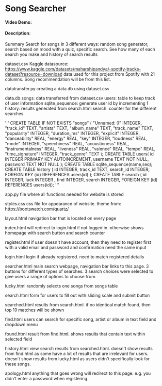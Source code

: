 # Song Searcher
#### Video Demo:  <URL HERE>
#### Description:
Summary
    Search for songs in 3 different ways: random song generator, search based on mood with a quiz, specific search.
    See how many of each search you make and history of search results

dataset.csv
    Kaggle datasource: https://www.kaggle.com/datasets/maharshipandya/-spotify-tracks-dataset?resource=download
    data used for this project from Spotify with 21 columns. Song recommendation will be from this list.

datatransfer.py
    creating a data.db using dataset.csv

data.db
    songs: data transferred from dataset.csv
    users: table to keep track of user information
    sqlite_sequence: generate user id by incrementing 1
    history: results generated from search.html
    search: counter for the different searches

'''
    CREATE TABLE IF NOT EXISTS "songs" (
    "Unnamed: 0" INTEGER,
    "track_id" TEXT,
    "artists" TEXT,
    "album_name" TEXT,
    "track_name" TEXT,
    "popularity" INTEGER,
    "duration_ms" INTEGER,
    "explicit" INTEGER,
    "danceability" REAL,
    "energy" REAL,
    "key" INTEGER,
    "loudness" REAL,
    "mode" INTEGER,
    "speechiness" REAL,
    "acousticness" REAL,
    "instrumentalness" REAL,
    "liveness" REAL,
    "valence" REAL,
    "tempo" REAL,
    "time_signature" INTEGER,
    "track_genre" TEXT
    );
    CREATE TABLE users(
    id INTEGER PRIMARY KEY AUTOINCREMENT,
    username TEXT NOT NULL,
    password TEXT NOT NULL
    );
    CREATE TABLE sqlite_sequence(name,seq);
    CREATE TABLE history (
        id INTEGER,
        track_id TEXT,
        search_id INTEGER,
        FOREIGN KEY (id) REFERENCES users(id)
    );
    CREATE TABLE search (
    id INTEGER,
    luck INTEGER
    , find INTEGER,
    search INTEGER,
    FOREIGN KEY (id) REFERENCES users(id));
'''

app.py
    file where all functions needed for website is stored

styles.css
    css file for appearance of website. theme from: https://bootswatch.com/quartz/

layout.html
    navigation bar that is located on every page

index.html
    will redirect to login.html if not logged in. otherwise shows homepage with search button and search counter

register.html
    if user doesn't have account, then they need to register first with a valid email and password and confirmation need the same input

login.html
    login if already registered. need to match registered details

searcher.html
    main search webpage, navigation bar links to this page. 3 buttons for different types of searches.
    3 search choices were selected to give users a range of options to choose from.

lucky.html
    randomly selects one songs from songs table

search.html
    form for users to fill out with sliding scale and submit button

searched.html
    results from search.html. if no identical match found, then top 10 matches will be shown

find.html
    users can search for specific song, artist or album in text field and dropdown menu

found.html
    result from find.html. shows results that contain text within selected field

history.html
    view search results from searched.html.
    doesn't show results from find.html as some have a lot of results that are irrelevant for users.
    doesn't show results from lucky.html as users didn't specifically look for these songs.

apology.html
    anything that goes wrong will redirect to this page. e.g. you didn't enter a password when registering

